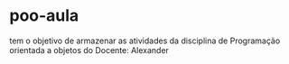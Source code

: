 # poo-aula
tem o objetivo de armazenar as atividades da disciplina de Programação orientada a objetos do Docente: Alexander 
